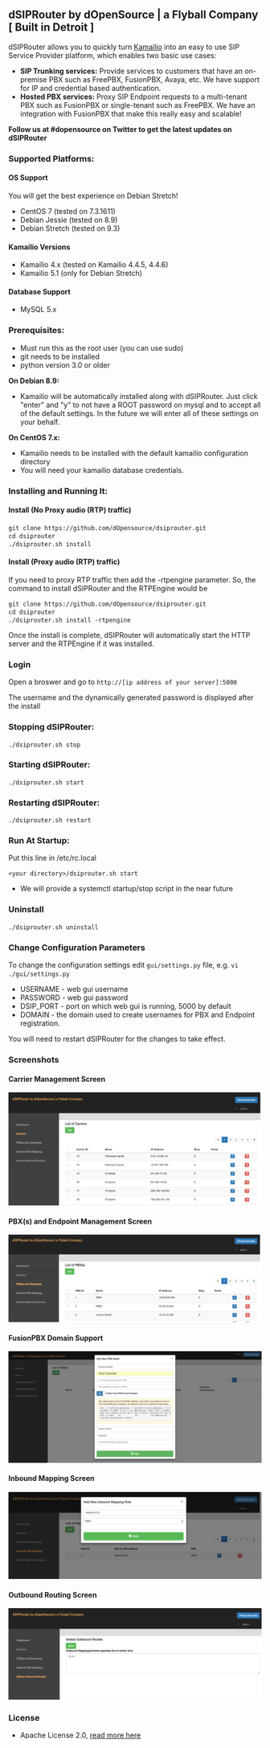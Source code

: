 ## dSIPRouter by dOpenSource | a Flyball Company [ Built in Detroit ]

dSIPRouter allows you to quickly turn [Kamailio](https://www.kamailio.org/) into an easy to use SIP Service Provider platform, which enables two basic use cases:

- **SIP Trunking services:** Provide services to customers that have an on-premise PBX such as FreePBX, FusionPBX, Avaya, etc.  We have support for IP and credential based authentication.
- **Hosted PBX services:** Proxy SIP Endpoint requests to a multi-tenant PBX such as FusionPBX or single-tenant such as FreePBX. We have an integration with FusionPBX that make this really easy and scalable!

**Follow us at #dopensource on Twitter to get the latest updates on dSIPRouter**

### Supported Platforms:

#### OS Support

You will get the best experience on Debian Stretch!  

- CentOS 7 (tested on 7.3.1611)
- Debian Jessie (tested on 8.9)
- Debian Stretch (tested on 9.3)

#### Kamailio Versions
- Kamailio 4.x (tested on Kamailio 4.4.5, 4.4.6)
- Kamailio 5.1 (only for Debian Stretch)

#### Database Support

- MySQL 5.x

### Prerequisites:

- Must run this as the root user (you can use sudo)
- git needs to be installed
- python version 3.0 or older

**On Debian 8.9:**

- Kamailio will be automatically installed along with dSIPRouter.  Just click "enter" and "y" to not have a ROOT password on mysql and to accept all of the default settings.  In the future we will enter all of these settings on your behalf.

**On CentOS 7.x:**

- Kamailio needs to be installed with the default kamailio configuration directory
- You will need your kamailio database credentials.


### Installing and Running It:

#### Install (No Proxy audio (RTP) traffic)

```
git clone https://github.com/dOpensource/dsiprouter.git
cd dsiprouter
./dsiprouter.sh install
```

#### Install (Proxy audio (RTP) traffic)

If you need to proxy RTP traffic then add the -rtpengine parameter.  So, the command to install dSIPRouter and the RTPEngine would be

```
git clone https://github.com/dOpensource/dsiprouter.git
cd dsiprouter
./dsiprouter.sh install -rtpengine
```

Once the install is complete, dSIPRouter will automatically start the HTTP server and the RTPEngine if it was installed.    

### Login 

Open a broswer and go to `http://[ip address of your server]:5000`

The username and the dynamically generated password is displayed after the install

### Stopping dSIPRouter:
```
./dsiprouter.sh stop
```

### Starting dSIPRouter:
```
./dsiprouter.sh start
```

### Restarting dSIPRouter:
```
./dsiprouter.sh restart
```

### Run At Startup:

Put this line in /etc/rc.local

```
<your directory>/dsiprouter.sh start
```
* We will provide a systemctl startup/stop script in the near future

### Uninstall
```
./dsiprouter.sh uninstall
```

### Change Configuration Parameters

To change the configuration settings edit `gui/settings.py` file, e.g. `vi ./gui/settings.py`

* USERNAME - web gui username
* PASSWORD - web gui password
* DSIP_PORT - port on which web gui is running, 5000 by default
* DOMAIN - the domain used to create usernames for PBX and Endpoint registration.  

You will need to restart dSIPRouter for the changes to take effect.

### Screenshots

#### Carrier Management Screen
![dSIPRouter Carrier Screen](/docs/images/dsiprouter-carriers.jpg)

#### PBX(s) and Endpoint Management Screen
![dSIPRouter PBX Screen](/docs/images/dsiprouter-pbxs.jpg)

#### FusionPBX Domain Support
![dSIPRouter FusionPBX Domain Support Screen](/docs/images/dsiprouter-fusionpbx_domain_support.jpg)


#### Inbound Mapping Screen
![dSIPRouter Inbound Mapping Screen](/docs/images/dsiprouter-inboundmapping.jpg)

#### Outbound Routing Screen
![dSIPRouter Outbound Routing Screen](/docs/images/dsiprouter-outboundrouting.jpg)

### License

* Apache License 2.0, [read more here](./LICENSE)
